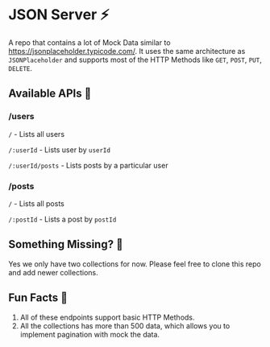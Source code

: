 # JSON Server ⚡️
A repo that contains a lot of Mock Data similar to https://jsonplaceholder.typicode.com/. It uses the same architecture as `JSONPlaceholder` and supports most of the HTTP Methods like `GET`, `POST`, `PUT`, `DELETE`.

## Available APIs 🚀
### /users
`/` - Lists all users

`/:userId` - Lists user by `userId`

`/:userId/posts` - Lists posts by a particular user

### /posts
`/` - Lists all posts

`/:postId` - Lists a post by `postId`

## Something Missing? 🚨
Yes we only have two collections for now. Please feel free to clone this repo and add newer collections.

## Fun Facts 🍻

1. All of these endpoints support basic HTTP Methods.
2. All the collections has more than 500 data, which allows you to implement pagination with mock the data.
